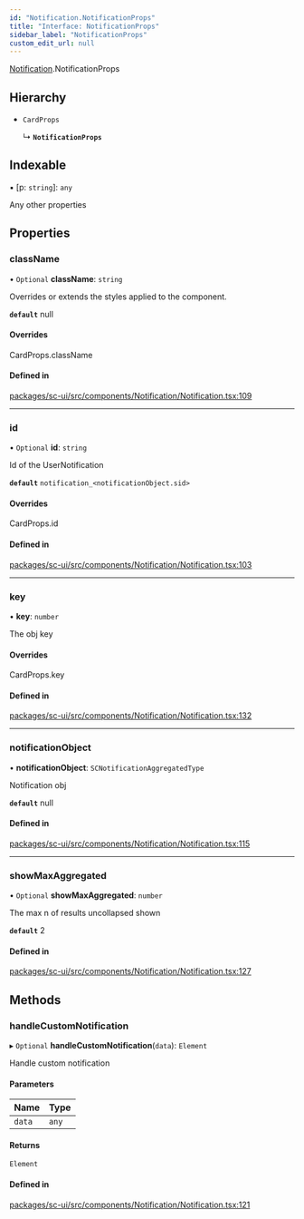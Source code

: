 ```yaml
---
id: "Notification.NotificationProps"
title: "Interface: NotificationProps"
sidebar_label: "NotificationProps"
custom_edit_url: null
---
```


[Notification](../modules/Notification).NotificationProps

## Hierarchy

- `CardProps`

  ↳ **`NotificationProps`**

## Indexable

▪ [p: `string`]: `any`

Any other properties

## Properties

### className

• `Optional` **className**: `string`

Overrides or extends the styles applied to the component.

**`default`** null

#### Overrides

CardProps.className

#### Defined in

[packages/sc-ui/src/components/Notification/Notification.tsx:109](https://github.com/selfcommunity/community-ui/blob/0c5b0c7/packages/sc-ui/src/components/Notification/Notification.tsx#L109)

___

### id

• `Optional` **id**: `string`

Id of the UserNotification

**`default`** `notification_<notificationObject.sid>`

#### Overrides

CardProps.id

#### Defined in

[packages/sc-ui/src/components/Notification/Notification.tsx:103](https://github.com/selfcommunity/community-ui/blob/0c5b0c7/packages/sc-ui/src/components/Notification/Notification.tsx#L103)

___

### key

• **key**: `number`

The obj key

#### Overrides

CardProps.key

#### Defined in

[packages/sc-ui/src/components/Notification/Notification.tsx:132](https://github.com/selfcommunity/community-ui/blob/0c5b0c7/packages/sc-ui/src/components/Notification/Notification.tsx#L132)

___

### notificationObject

• **notificationObject**: `SCNotificationAggregatedType`

Notification obj

**`default`** null

#### Defined in

[packages/sc-ui/src/components/Notification/Notification.tsx:115](https://github.com/selfcommunity/community-ui/blob/0c5b0c7/packages/sc-ui/src/components/Notification/Notification.tsx#L115)

___

### showMaxAggregated

• `Optional` **showMaxAggregated**: `number`

The max n of results uncollapsed shown

**`default`** 2

#### Defined in

[packages/sc-ui/src/components/Notification/Notification.tsx:127](https://github.com/selfcommunity/community-ui/blob/0c5b0c7/packages/sc-ui/src/components/Notification/Notification.tsx#L127)

## Methods

### handleCustomNotification

▸ `Optional` **handleCustomNotification**(`data`): `Element`

Handle custom notification

#### Parameters

| Name | Type |
| :------ | :------ |
| `data` | `any` |

#### Returns

`Element`

#### Defined in

[packages/sc-ui/src/components/Notification/Notification.tsx:121](https://github.com/selfcommunity/community-ui/blob/0c5b0c7/packages/sc-ui/src/components/Notification/Notification.tsx#L121)
